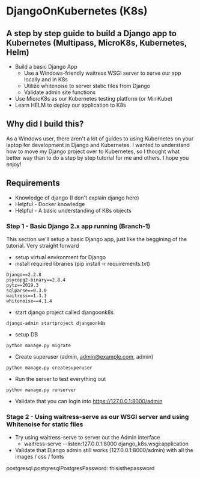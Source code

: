 
# DjangoOnKubernetes (K8s)

## A step by step guide to build a Django app to Kubernetes (Multipass, MicroK8s, Kubernetes, Helm)

- Build a basic Django App
  - Use a Windows-friendly waitress WSGI server to serve our app locally and in K8s
  - Utilize whitenoise to server static files from Django
  - Validate admin site functions
- Use MicroK8s as our Kubernetes testing platform (or MiniKube)
- Learn HELM to deploy our application to K8s

## Why did I build this?

As a Windows user, there aren't a lot of guides to using Kubernetes on your laptop for development in Django and Kubernetes.   I wanted to understand how to move my Django project over to Kubernetes, so I thought what better way than to do a step by step tutorial for me and others.  I hope you enjoy!

## Requirements  

- Knowledge of django (I don't explain django here)
- Helpful - Docker knowledge
- Helpful - A basic understanding of K8s objects

### Step 1 - Basic Django 2.x app running (Branch-1)

This section we'll setup a basic Django app, just like the beggining of the tutorial.  Very straight forward

- setup virtual environment for Django
- install required libraries (pip install -r requirements.txt)
```
Django==2.2.8
psycopg2-binary==2.8.4
pytz==2019.3
sqlparse==0.3.0
waitress==1.3.1
whitenoise==4.1.4
```
- start django project called djangoonk8s
```
django-admin startproject djangoonk8s
```
- setup DB
```
python manage.py migrate
```
- Create superuser (admin, admin@example.com, admin)
```
python manage.py createsuperuser
```
- Run the server to test everything out  
```
python manage.py runserver
```
- Validate that you can login into https://127.0.0.1:8000/admin
  
### Stage 2 - Using waitress-serve as our WSGI server and using Whitenoise for static files 

- Try using waitress-serve to server out the Admin interface  
  - waitress-serve --listen:127.0.0.1:8000  django_k8s.wsgi:application  
- Validate that Django admin still works (127.0.0.1:8000/admin) with all the images / css / fonts

postgresql.postgresqlPostgresPassword: thisisthepassword